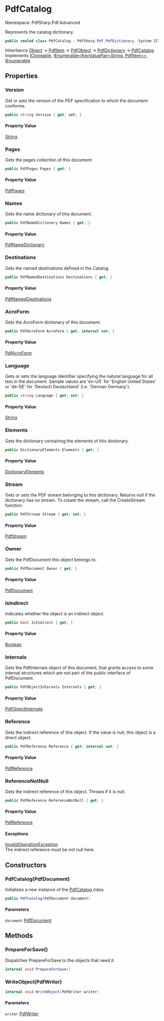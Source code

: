 # PdfCatalog

Namespace: PdfSharp.Pdf.Advanced

Represents the catalog dictionary.

```csharp
public sealed class PdfCatalog : PdfSharp.Pdf.PdfDictionary, System.ICloneable, System.Collections.Generic.IEnumerable`1[[System.Collections.Generic.KeyValuePair`2[[System.String, System.Private.CoreLib, Version=6.0.0.0, Culture=neutral, PublicKeyToken=7cec85d7bea7798e],[PdfSharp.Pdf.PdfItem, PdfSharp, Version=0.1.3.0, Culture=neutral, PublicKeyToken=null]], System.Private.CoreLib, Version=6.0.0.0, Culture=neutral, PublicKeyToken=7cec85d7bea7798e]], System.Collections.IEnumerable
```

Inheritance [Object](https://docs.microsoft.com/en-us/dotnet/api/system.object) → [PdfItem](./pdfsharp.pdf.pdfitem) → [PdfObject](./pdfsharp.pdf.pdfobject) → [PdfDictionary](./pdfsharp.pdf.pdfdictionary) → [PdfCatalog](./pdfsharp.pdf.advanced.pdfcatalog)<br>
Implements [ICloneable](https://docs.microsoft.com/en-us/dotnet/api/system.icloneable), [IEnumerable&lt;KeyValuePair&lt;String, PdfItem&gt;&gt;](https://docs.microsoft.com/en-us/dotnet/api/system.collections.generic.ienumerable-1), [IEnumerable](https://docs.microsoft.com/en-us/dotnet/api/system.collections.ienumerable)

## Properties

### **Version**

Get or sets the version of the PDF specification to which the document conforms.

```csharp
public string Version { get; set; }
```

#### Property Value

[String](https://docs.microsoft.com/en-us/dotnet/api/system.string)<br>

### **Pages**

Gets the pages collection of this document.

```csharp
public PdfPages Pages { get; }
```

#### Property Value

[PdfPages](./pdfsharp.pdf.pdfpages)<br>

### **Names**

Gets the name dictionary of this document.

```csharp
public PdfNameDictionary Names { get; }
```

#### Property Value

[PdfNameDictionary](./pdfsharp.pdf.advanced.pdfnamedictionary)<br>

### **Destinations**

Gets the named destinations defined in the Catalog

```csharp
public PdfNamedDestinations Destinations { get; }
```

#### Property Value

[PdfNamedDestinations](./pdfsharp.pdf.advanced.pdfnameddestinations)<br>

### **AcroForm**

Gets the AcroForm dictionary of this document.

```csharp
public PdfAcroForm AcroForm { get; internal set; }
```

#### Property Value

[PdfAcroForm](./pdfsharp.pdf.acroforms.pdfacroform)<br>

### **Language**

Gets or sets the language identifier specifying the natural language for all text in the document.
 Sample values are 'en-US' for 'English United States' or 'de-DE' for 'Deutsch Deutschland' (i.e. 'German Germany').

```csharp
public string Language { get; set; }
```

#### Property Value

[String](https://docs.microsoft.com/en-us/dotnet/api/system.string)<br>

### **Elements**

Gets the dictionary containing the elements of this dictionary.

```csharp
public DictionaryElements Elements { get; }
```

#### Property Value

[DictionaryElements](./pdfsharp.pdf.pdfdictionary.dictionaryelements)<br>

### **Stream**

Gets or sets the PDF stream belonging to this dictionary. Returns null if the dictionary has
 no stream. To create the stream, call the CreateStream function.

```csharp
public PdfStream Stream { get; set; }
```

#### Property Value

[PdfStream](./pdfsharp.pdf.pdfdictionary.pdfstream)<br>

### **Owner**

Gets the PdfDocument this object belongs to.

```csharp
public PdfDocument Owner { get; }
```

#### Property Value

[PdfDocument](./pdfsharp.pdf.pdfdocument)<br>

### **IsIndirect**

Indicates whether the object is an indirect object.

```csharp
public bool IsIndirect { get; }
```

#### Property Value

[Boolean](https://docs.microsoft.com/en-us/dotnet/api/system.boolean)<br>

### **Internals**

Gets the PdfInternals object of this document, that grants access to some internal structures
 which are not part of the public interface of PdfDocument.

```csharp
public PdfObjectInternals Internals { get; }
```

#### Property Value

[PdfObjectInternals](./pdfsharp.pdf.advanced.pdfobjectinternals)<br>

### **Reference**

Gets the indirect reference of this object. If the value is null, this object is a direct object.

```csharp
public PdfReference Reference { get; internal set; }
```

#### Property Value

[PdfReference](./pdfsharp.pdf.advanced.pdfreference)<br>

### **ReferenceNotNull**

Gets the indirect reference of this object. Throws if it is null.

```csharp
public PdfReference ReferenceNotNull { get; }
```

#### Property Value

[PdfReference](./pdfsharp.pdf.advanced.pdfreference)<br>

#### Exceptions

[InvalidOperationException](https://docs.microsoft.com/en-us/dotnet/api/system.invalidoperationexception)<br>
The indirect reference must be not null here.

## Constructors

### **PdfCatalog(PdfDocument)**

Initializes a new instance of the [PdfCatalog](./pdfsharp.pdf.advanced.pdfcatalog) class.

```csharp
public PdfCatalog(PdfDocument document)
```

#### Parameters

`document` [PdfDocument](./pdfsharp.pdf.pdfdocument)<br>

## Methods

### **PrepareForSave()**

Dispatches PrepareForSave to the objects that need it.

```csharp
internal void PrepareForSave()
```

### **WriteObject(PdfWriter)**

```csharp
internal void WriteObject(PdfWriter writer)
```

#### Parameters

`writer` [PdfWriter](./pdfsharp.pdf.io.pdfwriter)<br>
